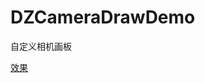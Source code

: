 # DZCameraDrawDemo
自定义相机画板

[效果](https://github.com/DongZhuo1234/DZCameraDrawDemo/blob/master/demoGIF.gif)
